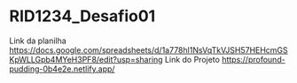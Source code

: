 # RID1234_Desafio01 
Link da planilha https://docs.google.com/spreadsheets/d/1a778hl1NsVqTkVJSH57HEHcmGSKpWLLGpb4MYeH3PF8/edit?usp=sharing
Link do Projeto https://profound-pudding-0b4e2e.netlify.app/

